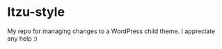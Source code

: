 Itzu-style
==========

My repo for managing changes to a WordPress child theme. I appreciate any help :)
